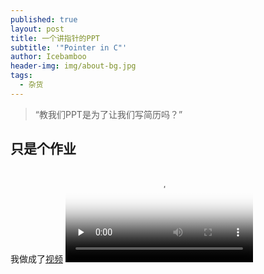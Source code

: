 ```yaml
---
published: true
layout: post
title: 一个讲指针的PPT
subtitle: '"Pointer in C"'
author: Icebamboo
header-img: img/about-bg.jpg
tags:
  - 杂货
---
```

> “教我们PPT是为了让我们写简历吗？”


## 只是个作业

我做成了[视频](https://icebamboo97.github.io/video/ppt.wmv)
<video id="video" controls="" preload="none" poster="http://om2bks7xs.bkt.clouddn.com/2017-08-26-Markdown-Advance-Video.jpg">
<source id="mp4" src="https://icebamboo97.github.io/video/ppt.wmv" type="video/mp4">
</video>
